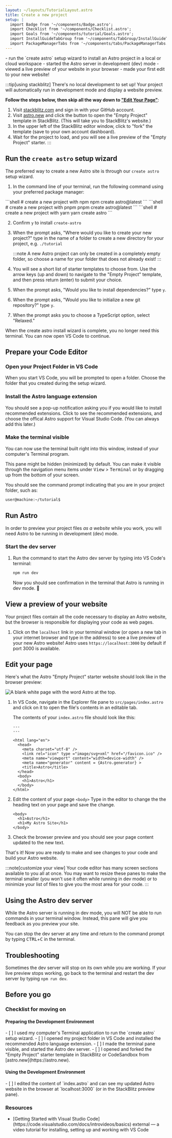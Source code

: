 ```yaml
---
layout: ~/layouts/TutorialLayout.astro
title: Create a new project
setup: |
  import Badge from '~/components/Badge.astro';
  import Checklist from '~/components/Checklist.astro';
  import Goals from '~/components/tutorial/Goals.astro';
  import InstallGuideTabGroup from '~/components/TabGroup/InstallGuideTabGroup.astro';
  import PackageManagerTabs from '~/components/tabs/PackageManagerTabs.astro';
---
```


<Goals>
  - run the `create astro` setup wizard to install an Astro project in a local or cloud workspace
  - started the Astro server in development (dev) mode
  - viewed a live preview of your website in your browser
  - made your first edit to your new website!
</Goals>

:::tip[using stackblitz]
There's no local development to set up! Your project will automatically run in development mode and display a website preview.

**Follow the steps below, then skip all the way down to ["Edit Your Page"](#edit-your-page)**: 
1. Visit [stackblitz.com](https://stackblitz.com) and sign in with your GitHub account.
2. Visit [astro.new](https://astro.new) and click the button to open the "Empty Project" template in StackBlitz. (This will take you to StackBlitz's website.)
3. In the upper left of the StackBlitz editor window, click to "fork" the template (save to your own account dashboard).
4. Wait for the project to load, and you will see a live preview of the "Empty Project" starter.
:::

## Run the `create astro` setup wizard

The preferred way to create a new Astro site is through our `create astro` setup wizard.

1. In the command line of your terminal, run the following command using your preferred package manager:

<PackageManagerTabs>
  <Fragment slot="npm">
  ```shell
  # create a new project with npm
  npm create astro@latest
  ```
  </Fragment>
  <Fragment slot="pnpm">
  ```shell
  # create a new project with pnpm
  pnpm create astro@latest
  ```
  </Fragment>
  <Fragment slot="yarn">
  ```shell
  # create a new project with yarn
  yarn create astro
  ```
  </Fragment>
</PackageManagerTabs>

2. Confirm `y` to install `create-astro`
3. When the prompt asks, "Where would you like to create your new project?" type in the name of a folder to create a new directory for your project, e.g.
`./tutorial`

    :::note
    A new Astro project can only be created in a completely empty folder, so choose a name for your folder that does not already exist!
    :::

3. You will see a short list of starter templates to choose from. Use the arrow keys (up and down) to navigate to the "Empty Project" template, and then press return (enter) to submit your choice. 

4. When the prompt asks, "Would you like to install dependencies?" type `y`.

5. When the prompt asks, "Would you like to initialize a new git repository?" type `y`.

6. When the prompt asks you to choose a TypeScript option, select "Relaxed."

When the create astro install wizard is complete, you no longer need this terminal. You can now open VS Code to continue.

## Prepare your Code Editor

### Open your Project Folder in VS Code

When you start VS Code, you will be prompted to open a folder. Choose the folder that you created during the setup wizard.

### Install the Astro language extension
You should see a pop-up notification asking you if you would like to install recommended extensions. Click to see the recommended extensions, and choose the offical Astro support for Visual Studio Code.  (You can always add this later.)

### Make the terminal visible
You can now use the terminal built right into this window, instead of your computer's Terminal program.

This pane might be hidden (minimized) by default. You can make it visible through the navigation menu items under <kbd>View</kbd> > <kbd>Terminal</kbd> or by dragging up from the bottom of your screen.

You should see the command prompt indicating that you are in your project folder, such as:

```sh
user@machine:~/tutorial$
```

## Run Astro

In order to preview your project files _as a website_ while you work, you will need Astro to be running in development (dev) mode.

### Start the dev server

1. Run the command to start the Astro dev server by typing into VS Code's terminal:

    ```sh
    npm run dev
    ```

    Now you should see confirmation in the terminal that Astro is running in dev mode. 🚀

## View a preview of your website

Your project files contain all the code necessary to display an Astro website, but the browser is responsible for displaying your code as web pages.

1. Click on the `localhost` link in your terminal window (or open a new tab in your internet browser and type in the address) to see a live preview of your new Astro website! Astro uses `https://localhost:3000` by default if port 3000 is available.


## Edit your page

Here's what the Astro "Empty Project" starter website should look like in the browser preview:

![A blank white page with the word Astro at the top.](/tutorial/minimal.png)

1. In VS Code, navigate in the Explorer file pane to `src/pages/index.astro` and click on it to open the file's contents in an editable tab.

    The contents of your `index.astro` file should look like this:

    ```astro title="src/pages/index.astro"
    ---
    ---

    <html lang="en">
      <head>
        <meta charset="utf-8" />
        <link rel="icon" type ="image/svg+xml" href="/favicon.ico" />
        <meta name="viewport" content="width=device-width" />
        <meta name="generator" content = {Astro.generator} >
        <title>Astro</title>
      </head>
      <body>
        <h1>Astro</h1>
      </body>
    </html>
    ```

2. Edit the content of your page `<body>`
Type in the editor to change the the heading text on your page and save the change.

    ```astro title="src/pages/index.astro" del={2} ins={3}
    <body>
      <h1>Astro</h1>
      <h1>My Astro Site</h1>
    </body>
    ```

3. Check the browser preview and you should see your page content updated to the new text.

That's it! Now you are ready to make and see changes to your code and build your Astro website.

:::note[customize your view]
Your code editor has many screen sections available to you all at once. You may want to resize these panes to make the terminal smaller (you won't use it often while running in dev mode) or to minimize your list of files to give you the most area for your code.
:::

## Using the Astro dev server

While the Astro server is running in dev mode, you will NOT be able to run commands in your terminal window. Instead, this pane will give you feedback as you preview your site.

You can stop the dev server at any time and return to the command prompt by typing <kbd>CTRL</kbd>+<kbd>C</kbd> in the terminal.

## Troubleshooting

Sometimes the dev server will stop on its own while you are working. If your live preview stops working, go back to the terminal and restart the dev server by typing `npm run dev`.

## Before you go
### Checklist for moving on

#### Preparing the Development Environment

<Checklist key="preparation">
- [ ] I used my computer's Terminal application to run the `create astro` setup wizard.
- [ ] I opened my project folder in VS Code and installed the recommended Astro language extension.
- [ ] I made the terminal pane visible, and started the Astro dev server.
<Fragment slot="alternative">
- [ ] I opened and forked the "Empty Project" starter template in StackBlitz or CodeSandbox from [astro.new](https://astro.new).
</Fragment>
</Checklist>

#### Using the Development Environment

<Checklist key="usage">
- [ ] I edited the content of `index.astro` and can see my updated Astro website in the browser at `localhost:3000` (or in the StackBlitz preview pane).
</Checklist>

### Resources

- <p>[Getting Started with Visual Studio Code](https://code.visualstudio.com/docs/introvideos/basics) <Badge>external</Badge> — a video tutorial for installing, setting up and working with VS Code</p>
